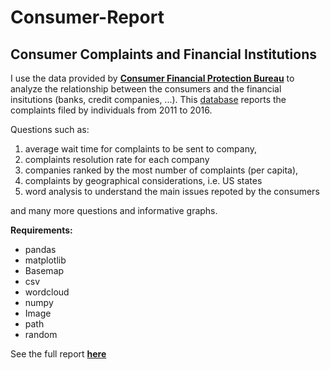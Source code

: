 # Consumer-Report

## Consumer Complaints and Financial Institutions
I use the data provided by [**Consumer Financial Protection Bureau**](http://www.consumerfinance.gov/) to analyze the relationship between the consumers and the financial insitutions (banks, credit companies, ...). This [database](https://catalog.data.gov/dataset/consumer-complaint-database) reports the complaints filed by individuals from 2011 to 2016. 

Questions such as: 
1. average wait time for complaints to be sent to company, 
2. complaints resolution rate for each company
3. companies ranked by the most number of complaints (per capita), 
4. complaints by geographical considerations, i.e. US states
5. word analysis to understand the main issues repoted by the consumers

and many more questions and informative graphs.  

**Requirements:**
- pandas
- matplotlib
- Basemap
- csv
- wordcloud
- numpy
- Image
- path
- random


See the full report [**here**](Report.ipynb)
